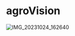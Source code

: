 # agroVision
![IMG_20231024_162640](https://github.com/Alex1um/agroVision/assets/105726866/040b958e-4124-46aa-b82e-710468213caf)

